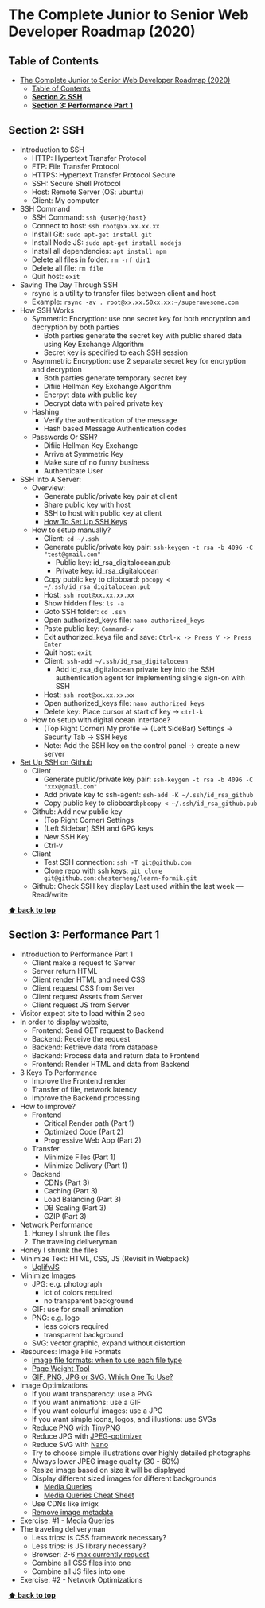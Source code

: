 # The Complete Junior to Senior Web Developer Roadmap (2020)

## Table of Contents

- [The Complete Junior to Senior Web Developer Roadmap (2020)](#the-complete-junior-to-senior-web-developer-roadmap-2020)
  - [Table of Contents](#table-of-contents)
  - [**Section 2: SSH**](#section-2-ssh)
  - [**Section 3: Performance Part 1**](#section-3-performance-part-1)

## **Section 2: SSH**

- Introduction to SSH
  - HTTP: Hypertext Transfer Protocol
  - FTP: File Transfer Protocol
  - HTTPS: Hypertext Transfer Protocol Secure
  - SSH: Secure Shell Protocol
  - Host: Remote Server (OS: ubuntu)
  - Client: My computer
- SSH Command
  - SSH Command: `ssh {user}@{host}`
  - Connect to host: `ssh root@xx.xx.xx.xx`
  - Install Git: `sudo apt-get install git`
  - Install Node JS: `sudo apt-get install nodejs`
  - Install all dependencies: `apt install npm`
  - Delete all files in folder: `rm -rf dir1`
  - Delete all file: `rm file`
  - Quit host: `exit`
- Saving The Day Through SSH
  - rsync is a utility to transfer files between client and host
  - Example: `rsync -av . root@xx.xx.50xx.xx:~/superawesome.com`
- How SSH Works
  - Symmetric Encryption: use one secret key for both encryption and decryption by both parties
    - Both parties generate the secret key with public shared data using Key Exchange Algorithm
    - Secret key is specified to each SSH session
  - Asymmetric Encryption: use 2 separate secret key for encryption and decryption
    - Both parties generate temporary secret key
    - Difiie Hellman Key Exchange Algorithm
    - Encrpyt data with public key
    - Decrypt data with paired private key
  - Hashing
    - Verify the authentication of the message
    - Hash based Message Authentication codes
  - Passwords Or SSH?
    - Difiie Hellman Key Exchange
    - Arrive at Symmetric Key
    - Make sure of no funny business
    - Authenticate User
- SSH Into A Server:
  - Overview:
    - Generate public/private key pair at client
    - Share public key with host
    - SSH to host with public key at client
    - [How To Set Up SSH Keys](https://www.digitalocean.com/community/tutorials/how-to-set-up-ssh-keys--2)
  - How to setup manually?
    - Client: `cd ~/.ssh`
    - Generate public/private key pair: `ssh-keygen -t rsa -b 4096 -C "test@gmail.com"`
      - Public key: id_rsa_digitalocean.pub
      - Private key: id_rsa_digitalocean
    - Copy public key to clipboard: `pbcopy < ~/.ssh/id_rsa_digitalocean.pub`
    - Host: `ssh root@xx.xx.xx.xx`
    - Show hidden files: `ls -a`
    - Goto SSH folder: `cd .ssh`
    - Open authorized_keys file: `nano authorized_keys`
    - Paste public key: `Command-v`
    - Exit authorized_keys file and save: `Ctrl-x -> Press Y -> Press Enter`
    - Quit host: `exit`
    - Client: `ssh-add ~/.ssh/id_rsa_digitalocean`
      - Add id_rsa_digitalocean private key into the SSH authentication agent for implementing single sign-on with SSH
    - Host: `ssh root@xx.xx.xx.xx`
    - Open authorized_keys file: `nano authorized_keys`
    - Delete key: Place cursor at start of key -> `ctrl-k`
  - How to setup with digital ocean interface?
    - (Top Right Corner) My profile -> (Left SideBar) Settings -> Security Tab -> SSH keys
    - Note: Add the SSH key on the control panel -> create a new server
- [Set Up SSH on Github](https://help.github.com/en/github/authenticating-to-github/connecting-to-github-with-ssh)
  - Client
    - Generate public/private key pair: `ssh-keygen -t rsa -b 4096 -C "xxx@gmail.com"`
    - Add private key to ssh-agent: `ssh-add -K ~/.ssh/id_rsa_github`
    - Copy public key to clipboard:`pbcopy < ~/.ssh/id_rsa_github.pub`
  - Github: Add new public key
    - (Top Right Corner) Settings
    - (Left Sidebar) SSH and GPG keys
    - New SSH Key
    - Ctrl-v
  - Client
    - Test SSH connection: `ssh -T git@github.com`
    - Clone repo with ssh keys: `git clone git@github.com:chesterheng/learn-formik.git`
  - Github: Check SSH key display Last used within the last week — Read/write

**[⬆ back to top](#table-of-contents)**

## **Section 3: Performance Part 1**

- Introduction to Performance Part 1
  - Client make a request to Server
  - Server return HTML
  - Client render HTML and need CSS
  - Client request CSS from Server
  - Client request Assets from Server
  - Client request JS from Server
- Visitor expect site to load within 2 sec
- In order to display website,
  - Frontend: Send GET request to Backend
  - Backend: Receive the request
  - Backend: Retrieve data from database
  - Backend: Process data and return data to Frontend
  - Frontend: Render HTML and data from Backend
- 3 Keys To Performance
  - Improve the Frontend render
  - Transfer of file, network latency
  - Improve the Backend processing
- How to improve?
  - Frontend
    - Critical Render path (Part 1)
    - Optimized Code (Part 2)
    - Progressive Web App (Part 2)
  - Transfer
    - Minimize Files (Part 1)
    - Minimize Delivery (Part 1)
  - Backend
    - CDNs (Part 3)
    - Caching (Part 3)
    - Load Balancing (Part 3)
    - DB Scaling (Part 3)
    - GZIP (Part 3)
- Network Performance
  1. Honey I shrunk the files
  2. The traveling deliveryman
- Honey I shrunk the files
- Minimize Text: HTML, CSS, JS (Revisit in Webpack)
  - [UglifyJS](https://skalman.github.io/UglifyJS-online/)
- Minimize Images
  - JPG: e.g. photograph
    - lot of colors required
    - no transparent background
  - GIF: use for small animation
  - PNG: e.g. logo
    - less colors required
    - transparent background
  - SVG: vector graphic, expand without distortion
- Resources: Image File Formats
  - [Image file formats: when to use each file type](https://99designs.com/blog/tips/image-file-types)
  - [Page Weight Tool](https://pageweight.imgix.com)
  - [GIF, PNG, JPG or SVG. Which One To Use?](https://www.sitepoint.com/gif-png-jpg-which-one-to-use)
- Image Optimizations
  - If you want transparency: use a PNG
  - If you want animations: use a GIF
  - If you want colourful images: use a JPG
  - If you want simple icons, logos, and illustions: use SVGs
  - Reduce PNG with [TinyPNG](https://tinypng.com)
  - Reduce JPG with [JPEG-optimizer](http://jpeg-optimizer.com)
  - Reduce SVG with [Nano](https://vecta.io/nano)
  - Try to choose simple illustrations over highly detailed photographs
  - Always lower JPEG image quality (30 - 60%)
  - Resize image based on size it will be displayed
  - Display different sized images for different backgrounds
    - [Media Queries](https://css-tricks.com/snippets/css/media-queries-for-standard-devices/)
    - [Media Queries Cheat Sheet](https://gist.github.com/bartholomej/8415655)
  - Use CDNs like imigx
  - [Remove image metadata](https://www.verexif.com/en/)
- Exercise: #1 - Media Queries
- The traveling deliveryman
  - Less trips: is CSS framework necessary?
  - Less trips: is JS library necessary?
  - Browser: 2-6 [max currently request](https://stackoverflow.com/questions/985431/max-parallel-http-connections-in-a-browser)
  - Combine all CSS files into one
  - Combine all JS files into one
- Exercise: #2 - Network Optimizations

**[⬆ back to top](#table-of-contents)**

